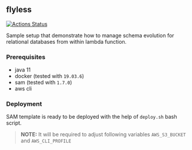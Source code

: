 ## flyless

[![Actions Status](https://github.com/ajurasz/flyless/workflows/CI/badge.svg)](https://github.com/ajurasz/flyless/actions)

Sample setup that demonstrate how to manage schema evolution for relational databases from within lambda function.

### Prerequisites

- java 11
- docker (tested with `19.03.6`)
- sam (tested with `1.7.0`)
- aws cli


### Deployment

SAM template is ready to be deployed with the help of `deploy.sh` bash script.

> **NOTE:** It will be required to adjust following variables `AWS_S3_BUCKET` and `AWS_CLI_PROFILE`  
